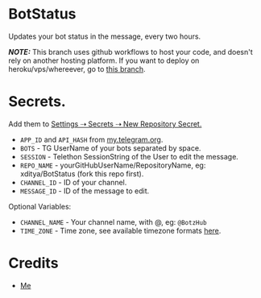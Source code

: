 # BotStatus
Updates your bot status in the message, every two hours.

**_NOTE:_** This branch uses github workflows to host your code, and doesn't rely on another hosting platform. If you want to deploy on heroku/vps/whereever, go to [this branch](https://github.com/xditya/BotStatus/tree/deploy).

# Secrets.

Add them to [Settings ⇢ Secrets ⇢ New Repository Secret.](https://docs.github.com/en/actions/reference/encrypted-secrets)

- `APP_ID` and `API_HASH` from [my.telegram.org](https://my.telegram.org).
- `BOTS` - TG UserName of your bots separated by space.
- `SESSION` - Telethon SessionString of the User to edit the message.
- `REPO_NAME` - yourGitHubUserName/RepositoryName, eg: xditya/BotStatus (fork this repo first).
- `CHANNEL_ID` - ID of your channel.
- `MESSAGE_ID` - ID of the message to edit.

Optional Variables:
- `CHANNEL_NAME` - Your channel name, with @, eg: `@BotzHub`
- `TIME_ZONE` - Time zone, see available timezone formats [here](https://gist.github.com/heyalexej/8bf688fd67d7199be4a1682b3eec7568).

# Credits
- [Me](https://xditya.me)
